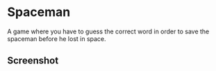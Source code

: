 # Spaceman
A game where you have to guess the correct word in order to save the spaceman before he lost in space. 

## Screenshot
